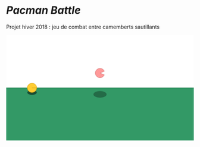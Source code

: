 # *Pacman Battle*

Projet hiver 2018 : jeu de combat entre camemberts sautillants

![](screenshot.png)
